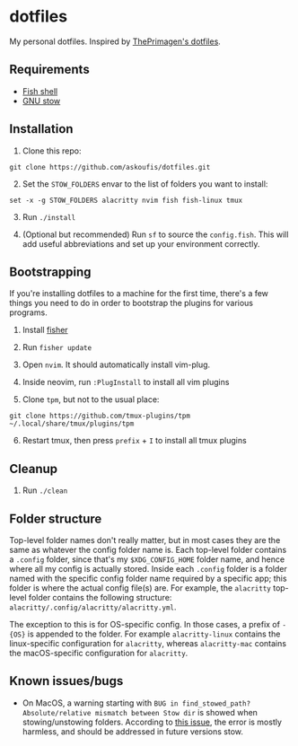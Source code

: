# dotfiles

My personal dotfiles. Inspired by [ThePrimagen's dotfiles](https://github.com/ThePrimeagen/.dotfiles).

## Requirements

- [Fish shell](https://fishshell.com/)
- [GNU stow](https://www.gnu.org/software/stow/)

## Installation

1. Clone this repo:

```fish
git clone https://github.com/askoufis/dotfiles.git
```

2. Set the `STOW_FOLDERS` envar to the list of folders you want to install:

```fish
set -x -g STOW_FOLDERS alacritty nvim fish fish-linux tmux
```

3. Run `./install`

4. (Optional but recommended) Run `sf` to source the `config.fish`. This will add useful abbreviations and set up your environment correctly.

## Bootstrapping

If you're installing dotfiles to a machine for the first time, there's a few things you need to do in order to bootstrap the plugins for various programs.

1. Install [fisher](https://github.com/jorgebucaran/fisher)

2. Run `fisher update`

3. Open `nvim`. It should automatically install vim-plug.

4. Inside neovim, run `:PlugInstall` to install all vim plugins

5. Clone `tpm`, but not to the usual place:

```fish
git clone https://github.com/tmux-plugins/tpm ~/.local/share/tmux/plugins/tpm
```

6. Restart tmux, then press `prefix` + `I` to install all tmux plugins

## Cleanup

1. Run `./clean`

## Folder structure

Top-level folder names don't really matter, but in most cases they are the same as whatever the config folder name is. Each top-level folder contains a `.config` folder, since that's my `$XDG_CONFIG_HOME` folder name, and hence where all my config is actually stored. Inside each `.config` folder is a folder named with the specific config folder name required by a specific app; this folder is where the actual config file(s) are. For example, the `alacritty` top-level folder contains the following structure: `alacritty/.config/alacritty/alacritty.yml`.

The exception to this is for OS-specific config. In those cases, a prefix of `-{OS}` is appended to the folder. For example `alacritty-linux` contains the linux-specific configuration for `alacritty`, whereas `alacritty-mac` contains the macOS-specific configuration for `alacritty`.

## Known issues/bugs

- On MacOS, a warning starting with `BUG in find_stowed_path? Absolute/relative mismatch between Stow dir` is showed when stowing/unstowing folders. According to [this issue](https://github.com/aspiers/stow/issues/65), the error is mostly harmless, and should be addressed in future versions stow.
